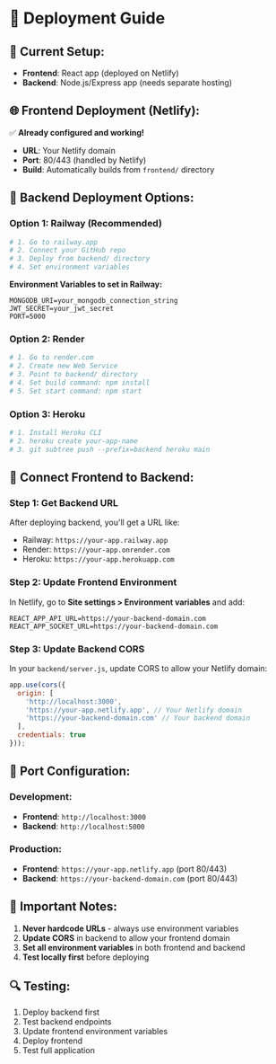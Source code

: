 # 🚀 Deployment Guide

## 📍 **Current Setup:**
- **Frontend**: React app (deployed on Netlify)
- **Backend**: Node.js/Express app (needs separate hosting)

## 🌐 **Frontend Deployment (Netlify):**
✅ **Already configured and working!**
- **URL**: Your Netlify domain
- **Port**: 80/443 (handled by Netlify)
- **Build**: Automatically builds from `frontend/` directory

## 🔧 **Backend Deployment Options:**

### **Option 1: Railway (Recommended)**
```bash
# 1. Go to railway.app
# 2. Connect your GitHub repo
# 3. Deploy from backend/ directory
# 4. Set environment variables
```

**Environment Variables to set in Railway:**
```env
MONGODB_URI=your_mongodb_connection_string
JWT_SECRET=your_jwt_secret
PORT=5000
```

### **Option 2: Render**
```bash
# 1. Go to render.com
# 2. Create new Web Service
# 3. Point to backend/ directory
# 4. Set build command: npm install
# 5. Set start command: npm start
```

### **Option 3: Heroku**
```bash
# 1. Install Heroku CLI
# 2. heroku create your-app-name
# 3. git subtree push --prefix=backend heroku main
```

## 🔗 **Connect Frontend to Backend:**

### **Step 1: Get Backend URL**
After deploying backend, you'll get a URL like:
- Railway: `https://your-app.railway.app`
- Render: `https://your-app.onrender.com`
- Heroku: `https://your-app.herokuapp.com`

### **Step 2: Update Frontend Environment**
In Netlify, go to **Site settings > Environment variables** and add:
```env
REACT_APP_API_URL=https://your-backend-domain.com
REACT_APP_SOCKET_URL=https://your-backend-domain.com
```

### **Step 3: Update Backend CORS**
In your `backend/server.js`, update CORS to allow your Netlify domain:
```javascript
app.use(cors({
  origin: [
    'http://localhost:3000',
    'https://your-app.netlify.app', // Your Netlify domain
    'https://your-backend-domain.com' // Your backend domain
  ],
  credentials: true
}));
```

## 📱 **Port Configuration:**

### **Development:**
- **Frontend**: `http://localhost:3000`
- **Backend**: `http://localhost:5000`

### **Production:**
- **Frontend**: `https://your-app.netlify.app` (port 80/443)
- **Backend**: `https://your-backend-domain.com` (port 80/443)

## 🚨 **Important Notes:**
1. **Never hardcode URLs** - always use environment variables
2. **Update CORS** in backend to allow your frontend domain
3. **Set all environment variables** in both frontend and backend
4. **Test locally first** before deploying

## 🔍 **Testing:**
1. Deploy backend first
2. Test backend endpoints
3. Update frontend environment variables
4. Deploy frontend
5. Test full application
